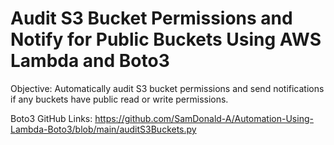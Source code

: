 # Audit S3 Bucket Permissions and Notify for Public Buckets Using AWS Lambda and Boto3
Objective: Automatically audit S3 bucket permissions and send notifications if any buckets have public read or write permissions.

Boto3 GitHub Links: https://github.com/SamDonald-A/Automation-Using-Lambda-Boto3/blob/main/auditS3Buckets.py 
